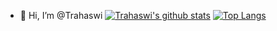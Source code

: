 - 👋 Hi, I’m @Trahaswi
[![Trahaswi's github stats](https://github-readme-stats.vercel.app/api?username=Trahaswi&count_private=true&show_icons=true&theme=radical&hide_rank=false)](https://github.com/anuraghazra/github-readme-stats)
[![Top Langs](https://github-readme-stats.vercel.app/api/top-langs/?username=Trahaswi)](https://github.com/anuraghazra/github-readme-stats)
